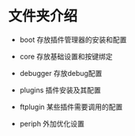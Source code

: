 # 文件夹介绍

- boot 存放插件管理器的安装和配置

- core 存放基础设置和按键绑定

- debugger 存放debug配置

- plugins 插件安装及其配置

- ftplugin 某些插件需要调用的配置

- periph 外加优化设置
